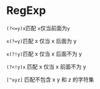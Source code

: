 # RegExp

`(?<=y)x`匹配 `x`仅当前面为`y`

`x(?=y)`匹配 x 仅当 x 后面为 y

`x(?!y)`匹配 x 仅当 x 后面不为 y

`(?<!y)x` 匹配 x 仅当 x 前面不为 y

`[^xyz]` 匹配不包含 x y 和 z 的字符集